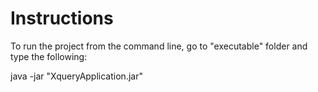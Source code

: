 # Instructions

To run the project from the command line, go to "executable" folder and
type the following:

java -jar "XqueryApplication.jar"

